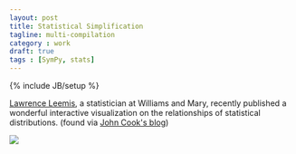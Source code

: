 ```yaml
---
layout: post
title: Statistical Simplification
tagline: multi-compilation
category : work 
draft: true
tags : [SymPy, stats]
---
```

{% include JB/setup %}

[Lawrence Leemis](), a statistician at Williams and Mary, recently published a wonderful interactive visualization on the relationships of statistical distributions. (found via [John Cook's blog](http://www.johndcook.com/blog/))

[![](http://www.johndcook.com/leemis.png)](http://www.math.wm.edu/~leemis/chart/UDR/UDR.html)
